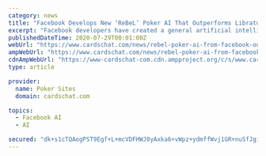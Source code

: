 ```yaml
---
category: news
title: "Facebook Develops New ‘ReBeL’ Poker AI That Outperforms Libratus"
excerpt: "Facebook developers have created a general artificial intelligence framework known ... implementation for Liar’s Dice to aid in future research. The developers believe that ReBeL could help ..."
publishedDateTime: 2020-07-29T00:01:00Z
webUrl: "https://www.cardschat.com/news/rebel-poker-ai-from-facebook-outperforms-libratus-92588/"
ampWebUrl: "https://www.cardschat.com/news/rebel-poker-ai-from-facebook-outperforms-libratus-92588/amp/"
cdnAmpWebUrl: "https://www-cardschat-com.cdn.ampproject.org/c/s/www.cardschat.com/news/rebel-poker-ai-from-facebook-outperforms-libratus-92588/amp/"
type: article

provider:
  name: Poker Sites
  domain: cardschat.com

topics:
  - Facebook AI
  - AI

secured: "dk+s1cTQAogPST9Egf+L+mcVDFHWJ0yAxka6+vWpz+ydmffWvj1GR+nuSfJgi7hcK84J72jCP2C1MpWxRAKVQK8Vuh0MYVYBdGe3oCJVqa6Mv4+HQc3uUQeS9I6ruhtB+L9cm4qLVcwfSiSp0/43uKJ/069MrTUQEK50xa96Fp93H2DO60FQgnXJtcIGfBj3zfAvxa3IHaCo3G7L0pjiIkj7+u4xu2arxVSBSKronYLNY8hAIxTPIJY1Djf5VClAyGYAs1nNysoManpl2+NWGQW5AIgnA0EOxOs2VHUTXQbfuh2OemJFvfHJox+w/Vfp6yf5rMrH5vAwjtKgWmIPKQ==;5ziLtWWoHip93HImwypflg=="
---
```


